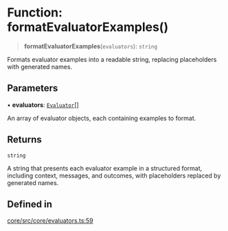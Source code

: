 # Function: formatEvaluatorExamples()

> **formatEvaluatorExamples**(`evaluators`): `string`

Formats evaluator examples into a readable string, replacing placeholders with generated names.

## Parameters

• **evaluators**: [`Evaluator`](../interfaces/Evaluator.md)[]

An array of evaluator objects, each containing examples to format.

## Returns

`string`

A string that presents each evaluator example in a structured format, including context, messages, and outcomes, with placeholders replaced by generated names.

## Defined in

[core/src/core/evaluators.ts:59](https://github.com/ai16z/eliza/blob/c96957e5a5d17e343b499dd4d46ce403856ac5bc/core/src/core/evaluators.ts#L59)
